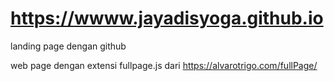# https://wwww.jayadisyoga.github.io

landing page dengan github

web page dengan extensi fullpage.js dari https://alvarotrigo.com/fullPage/
